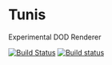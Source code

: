 # Tunis
Experimental DOD Renderer

[![Build Status](https://travis-ci.com/mchiasson/Tunis.svg?branch=master)](https://travis-ci.com/mchiasson/Tunis)
[![Build status](https://ci.appveyor.com/api/projects/status/bn2vfw048frx9811?svg=true)](https://ci.appveyor.com/project/mchiasson/tunis)
